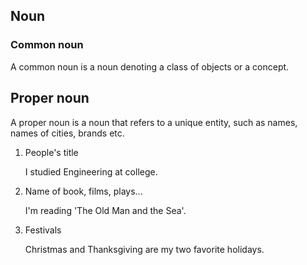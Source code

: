 ## Noun

### Common noun

A common noun is a noun denoting a class of objects or a concept.

## Proper noun

A proper noun is a noun that refers to a unique entity, such as names, names of cities, brands etc.

1. People's title

   I studied Engineering at college.

2. Name of book, films, plays...

   I'm reading 'The Old Man and the Sea'.

3. Festivals

   Christmas and Thanksgiving are my two favorite holidays.